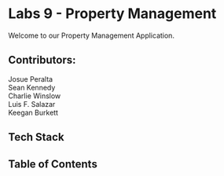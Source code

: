 # Labs 9 - Property Management 
Welcome to our Property Management Application.

## Contributors:
Josue Peralta <br /> 
Sean Kennedy <br />
Charlie Winslow <br /> 
Luis F. Salazar <br /> 
Keegan Burkett <br /> 

## Tech Stack

## Table of Contents

